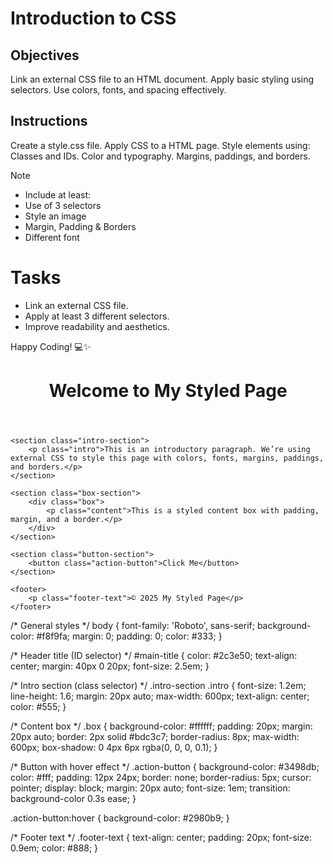 # Introduction to CSS

## Objectives
Link an external CSS file to an HTML document.
Apply basic styling using selectors.
Use colors, fonts, and spacing effectively.

## Instructions

Create a style.css file.
Apply CSS to a HTML page.
Style elements using:
Classes and IDs.
Color and typography.
Margins, paddings, and borders.

>[!NOTE]
>  - Include at least:
>  - Use of 3 selectors
>  - Style an image
>  - Margin, Padding & Borders
>  - Different font

# Tasks
 - Link an external CSS file.
 - Apply at least 3 different selectors.
 - Improve readability and aesthetics.

Happy Coding! 💻✨

<!DOCTYPE html>
<html lang="en">
<head>
    <meta charset="UTF-8">
    <title>Styled Page</title>
    <!-- Link to Google Fonts -->
    <link href="https://fonts.googleapis.com/css2?family=Roboto:wght@400;700&display=swap" rel="stylesheet">
    <!-- Link to external CSS -->
    <link rel="stylesheet" href="style.css">
</head>
<body>
    <header>
        <h1 id="main-title">Welcome to My Styled Page</h1>
    </header>

    <section class="intro-section">
        <p class="intro">This is an introductory paragraph. We’re using external CSS to style this page with colors, fonts, margins, paddings, and borders.</p>
    </section>

    <section class="box-section">
        <div class="box">
            <p class="content">This is a styled content box with padding, margin, and a border.</p>
        </div>
    </section>

    <section class="button-section">
        <button class="action-button">Click Me</button>
    </section>

    <footer>
        <p class="footer-text">© 2025 My Styled Page</p>
    </footer>
</body>
</html>

/* General styles */
body {
    font-family: 'Roboto', sans-serif;
    background-color: #f8f9fa;
    margin: 0;
    padding: 0;
    color: #333;
}

/* Header title (ID selector) */
#main-title {
    color: #2c3e50;
    text-align: center;
    margin: 40px 0 20px;
    font-size: 2.5em;
}

/* Intro section (class selector) */
.intro-section .intro {
    font-size: 1.2em;
    line-height: 1.6;
    margin: 20px auto;
    max-width: 600px;
    text-align: center;
    color: #555;
}

/* Content box */
.box {
    background-color: #ffffff;
    padding: 20px;
    margin: 20px auto;
    border: 2px solid #bdc3c7;
    border-radius: 8px;
    max-width: 600px;
    box-shadow: 0 4px 6px rgba(0, 0, 0, 0.1);
}

/* Button with hover effect */
.action-button {
    background-color: #3498db;
    color: #fff;
    padding: 12px 24px;
    border: none;
    border-radius: 5px;
    cursor: pointer;
    display: block;
    margin: 20px auto;
    font-size: 1em;
    transition: background-color 0.3s ease;
}

.action-button:hover {
    background-color: #2980b9;
}

/* Footer text */
.footer-text {
    text-align: center;
    padding: 20px;
    font-size: 0.9em;
    color: #888;
}
